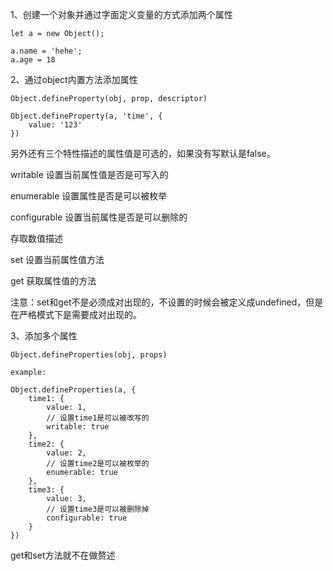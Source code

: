 1、创建一个对象并通过字面定义变量的方式添加两个属性

```
let a = new Object();

a.name = 'hehe';
a.age = 18
```

2、通过object内置方法添加属性


```
Object.defineProperty(obj, prop, descriptor)

Object.defineProperty(a, 'time', {
    value: '123'
})
```

另外还有三个特性描述的属性值是可选的，如果没有写默认是false。

writable 设置当前属性值是否是可写入的

enumerable 设置属性是否是可以被枚举

configurable 设置当前属性是否是可以删除的

存取数值描述

set 设置当前属性值方法

get 获取属性值的方法

注意：set和get不是必须成对出现的，不设置的时候会被定义成undefined，但是在严格模式下是需要成对出现的。

3、添加多个属性


```
Object.defineProperties(obj, props)

example:

Object.defineProperties(a, {
    time1: {
        value: 1,
        // 设置time1是可以被改写的
        writable: true
    },
    time2: {
        value: 2,
        // 设置time2是可以被枚举的
        enumerable: true
    },
    time3: {
        value: 3,
        // 设置time3是可以被删除掉
        configurable: true
    }
})
```

get和set方法就不在做赘述

